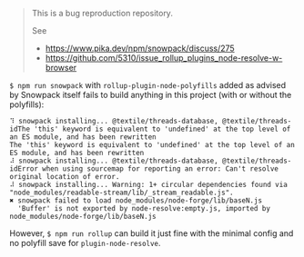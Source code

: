 > This is a bug reproduction repository.
> 
> See 
> - https://www.pika.dev/npm/snowpack/discuss/275
> - https://github.com/5310/issue_rollup_plugins_node-resolve-w-browser

`$ npm run snowpack` with `rollup-plugin-node-polyfills` added as advised by Snowpack itself fails to build anything in this project (with or without the polyfills):

    ⠹ snowpack installing... @textile/threads-database, @textile/threads-idThe 'this' keyword is equivalent to 'undefined' at the top level of an ES module, and has been rewritten
    The 'this' keyword is equivalent to 'undefined' at the top level of an ES module, and has been rewritten
    ⠼ snowpack installing... @textile/threads-database, @textile/threads-idError when using sourcemap for reporting an error: Can't resolve original location of error.
    ⠼ snowpack installing... Warning: 1+ circular dependencies found via "node_modules/readable-stream/lib/_stream_readable.js".
    ✖ snowpack failed to load node_modules/node-forge/lib/baseN.js
      'Buffer' is not exported by node-resolve:empty.js, imported by node_modules/node-forge/lib/baseN.js

However, `$ npm run rollup` can build it just fine with the minimal config and no polyfill save for `plugin-node-resolve`.
